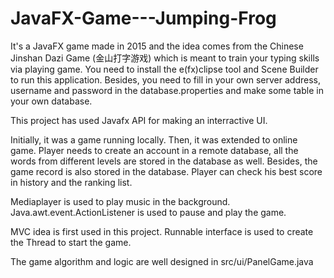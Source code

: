 # JavaFX-Game---Jumping-Frog
It's a JavaFX game made in 2015 and the idea comes from the Chinese Jinshan Dazi Game (金山打字游戏) which is meant to train your typing skills via playing game. You need to install the e(fx)clipse tool and Scene Builder to run this application. Besides, you need to fill in your own server address, username and password in the database.properties and make some table in your own database.

This project has used Javafx API for making an interractive UI.

Initially, it was a game running locally. Then, it was extended to online game. Player needs to create an account in a remote database, all the words from different levels are stored in the database as well. Besides, the game record is also stored in the database. Player can check his best score in history and the ranking list.

Mediaplayer is used to play music in the background. Java.awt.event.ActionListener is used to pause and play the game.

MVC idea is first used in this project. Runnable interface is used to create the Thread to start the game.

The game algorithm and logic are well designed in src/ui/PanelGame.java
